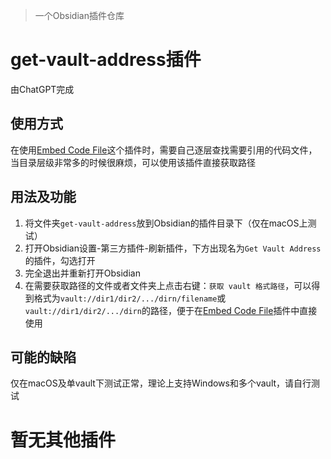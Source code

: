> 一个Obsidian插件仓库

# get-vault-address插件
由ChatGPT完成

## 使用方式
在使用[Embed Code File](https://github.com/almariah/embed-code-file)这个插件时，需要自己逐层查找需要引用的代码文件，当目录层级非常多的时候很麻烦，可以使用该插件直接获取路径

## 用法及功能
1. 将文件夹`get-vault-address`放到Obsidian的插件目录下（仅在macOS上测试）
2. 打开Obsidian设置-第三方插件-刷新插件，下方出现名为`Get Vault Address`的插件，勾选打开
3. 完全退出并重新打开Obsidian
4. 在需要获取路径的文件或者文件夹上点击右键：`获取 vault 格式路径`，可以得到格式为`vault://dir1/dir2/.../dirn/filename`或`vault://dir1/dir2/.../dirn`的路径，便于在[Embed Code File](https://github.com/almariah/embed-code-file)插件中直接使用
## 可能的缺陷
仅在macOS及单vault下测试正常，理论上支持Windows和多个vault，请自行测试

# 暂无其他插件
